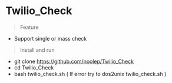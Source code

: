 # Twilio_Check
> Feature
+ Support single or mass check

> Install and run
+ git clone https://github.com/noolep/Twilio_Check
+ cd Twilio_Check
+ bash twilio_check.sh ( If error try to dos2unix twilio_check.sh )
